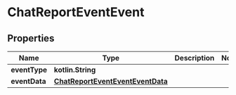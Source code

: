 
# ChatReportEventEvent

## Properties
Name | Type | Description | Notes
------------ | ------------- | ------------- | -------------
**eventType** | **kotlin.String** |  | 
**eventData** | [**ChatReportEventEventEventData**](ChatReportEventEventEventData.md) |  | 



